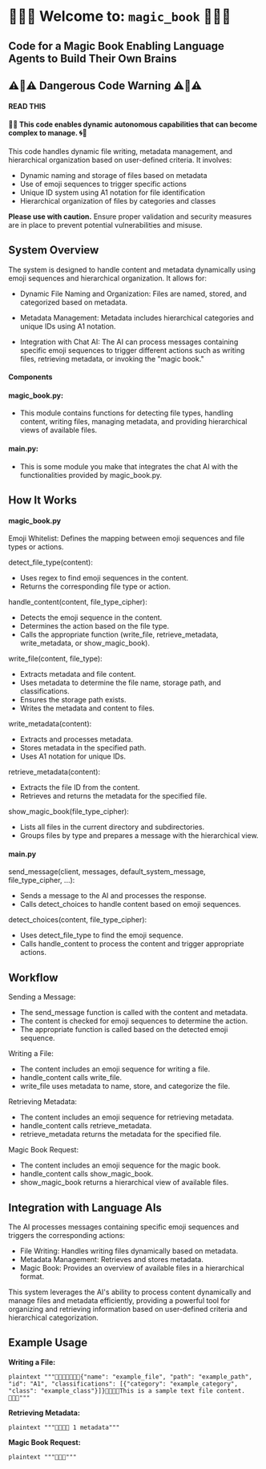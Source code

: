 # 🔮‍🔮‍🔮 Welcome to: `magic_book` 🔮‍🔮‍🔮
## Code for a Magic Book Enabling Language Agents to Build Their Own Brains




## ⚠️🚨⚠️ **Dangerous Code Warning** ⚠️🚨⚠️
#### READ THIS

#### 🤯🌀 This code enables dynamic autonomous capabilities that can become complex to manage. 🌀🤯
This code handles dynamic file writing, metadata management, and hierarchical organization based on user-defined criteria. It involves:

- Dynamic naming and storage of files based on metadata
- Use of emoji sequences to trigger specific actions
- Unique ID system using A1 notation for file identification
- Hierarchical organization of files by categories and classes

**Please use with caution.** 
Ensure proper validation and security measures are in place to prevent potential vulnerabilities and misuse.




## System Overview

The system is designed to handle content and metadata dynamically using emoji sequences and hierarchical organization. It allows for:

- Dynamic File Naming and Organization: Files are named, stored, and categorized based on metadata.

- Metadata Management: Metadata includes hierarchical categories and unique IDs using A1 notation.

- Integration with Chat AI: The AI can process messages containing specific emoji sequences to trigger different actions such as writing files, retrieving metadata, or invoking the "magic book."

#### Components

#### magic_book.py: 
- This module contains functions for detecting file types, handling content, writing files, managing metadata, and providing hierarchical views of available files.

#### main.py:
- This is some module you make that integrates the chat AI with the functionalities provided by magic_book.py.

## How It Works

#### magic_book.py

Emoji Whitelist: Defines the mapping between emoji sequences and file types or actions.

detect_file_type(content):
- Uses regex to find emoji sequences in the content.
- Returns the corresponding file type or action.

handle_content(content, file_type_cipher):
- Detects the emoji sequence in the content.
- Determines the action based on the file type.
- Calls the appropriate function (write_file, retrieve_metadata, write_metadata, or show_magic_book).

write_file(content, file_type):
- Extracts metadata and file content.
- Uses metadata to determine the file name, storage path, and classifications.
- Ensures the storage path exists.
- Writes the metadata and content to files.

write_metadata(content):
- Extracts and processes metadata.
- Stores metadata in the specified path.
- Uses A1 notation for unique IDs.

retrieve_metadata(content):
- Extracts the file ID from the content.
- Retrieves and returns the metadata for the specified file.

show_magic_book(file_type_cipher):
- Lists all files in the current directory and subdirectories.
- Groups files by type and prepares a message with the hierarchical view.

#### main.py

send_message(client, messages, default_system_message, file_type_cipher, ...):
- Sends a message to the AI and processes the response.
- Calls detect_choices to handle content based on emoji sequences.

detect_choices(content, file_type_cipher):
- Uses detect_file_type to find the emoji sequence.
- Calls handle_content to process the content and trigger appropriate actions.

## Workflow

Sending a Message:

- The send_message function is called with the content and metadata.
- The content is checked for emoji sequences to determine the action.
- The appropriate function is called based on the detected emoji sequence.

Writing a File:

- The content includes an emoji sequence for writing a file.
- handle_content calls write_file.
- write_file uses metadata to name, store, and categorize the file.

Retrieving Metadata:

- The content includes an emoji sequence for retrieving metadata.
- handle_content calls retrieve_metadata.
- retrieve_metadata returns the metadata for the specified file.

Magic Book Request:

- The content includes an emoji sequence for the magic book.
- handle_content calls show_magic_book.
- show_magic_book returns a hierarchical view of available files.



## Integration with Language AIs
The AI processes messages containing specific emoji sequences and triggers the corresponding actions:

- File Writing: Handles writing files dynamically based on metadata.
- Metadata Management: Retrieves and stores metadata.
- Magic Book: Provides an overview of available files in a hierarchical format.

This system leverages the AI's ability to process content dynamically and manage files and metadata efficiently,
providing a powerful tool for organizing and retrieving information based on user-defined criteria and hierarchical categorization.



## Example Usage

**Writing a File:**

```plaintext """📝‍🔒‍💾📝‍🔒‍🔍‍💾{"name": "example_file", "path": "example_path", "id": "A1", "classifications": [{"category": "example_category", "class": "example_class"}]}📝‍🔒‍🔍‍💾This is a sample text file content.📝‍🔒‍💾"""```

**Retrieving Metadata:**

```plaintext """📝‍🔒‍🔍‍🔍 1 metadata"""```

**Magic Book Request:**

```plaintext """🔮‍🔮‍🔮"""```
